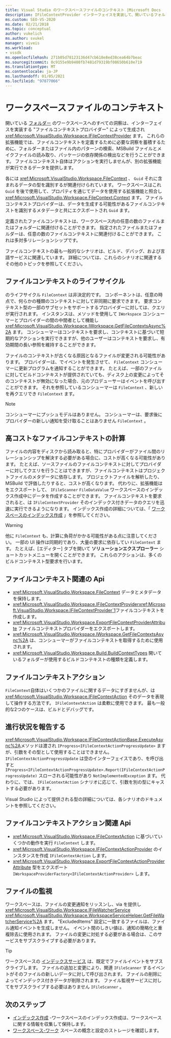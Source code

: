 ```yaml
---
title: Visual Studio のワークスペースファイルのコンテキスト |Microsoft Docs
description: IFileContextProvider インターフェイスを実装して、開いているフォルダーワークスペースへの洞察をサポートするファイルコンテキストプロバイダーについて説明します。
ms.custom: SEO-VS-2020
ms.date: 02/21/2018
ms.topic: conceptual
author: vukelich
ms.author: svukel
manager: viveis
ms.workload:
- vssdk
ms.openlocfilehash: 271b05d78123136d47cb618e8ed38cea64b7beac
ms.sourcegitcommit: 0c9155e9b9408fb7481d79319bf08650b610e719
ms.translationtype: MT
ms.contentlocale: ja-JP
ms.lasthandoff: 01/05/2021
ms.locfileid: "97877066"
---
```

# <a name="workspace-file-contexts"></a>ワークスペースファイルのコンテキスト

開いている [フォルダー](../ide/develop-code-in-visual-studio-without-projects-or-solutions.md) のワークスペースへのすべての洞察は、インターフェイスを実装する "ファイルコンテキストプロバイダー" によって生成され <xref:Microsoft.VisualStudio.Workspace.IFileContextProvider> ます。 これらの拡張機能では、ファイルコンテキストを定義するために必要な洞察を蓄積するために、フォルダーまたはファイル内のパターンの検索、MSBuild ファイルとメイクファイルの読み取り、パッケージの依存関係の検出などを行うことができます。 ファイルコンテキスト自体はアクションを実行しませんが、別の拡張機能が実行できるデータを提供します。

各には <xref:Microsoft.VisualStudio.Workspace.FileContext> 、 `Guid` それに含まれるデータの型を識別するが関連付けられています。 ワークスペースはこれ `Guid` を後で使用して、プロパティを通じてデータを使用する拡張機能と照合し <xref:Microsoft.VisualStudio.Workspace.FileContext.Context> ます。 ファイルコンテキストプロバイダーは、データを生成する可能性があるファイルコンテキストを識別するメタデータと共にエクスポートされ `Guid` ます。

定義されたファイルコンテキストは、ワークスペース内の任意の数のファイルまたはフォルダーに関連付けることができます。 指定されたファイルまたはフォルダーは、任意の数のファイルコンテキストに関連付けることができます。 これは多対多リレーションシップです。

ファイルコンテキストの最も一般的なシナリオは、ビルド、デバッグ、および言語サービスに関連しています。 詳細については、これらのシナリオに関連するその他のトピックを参照してください。

## <a name="file-context-lifecycle"></a>ファイルコンテキストのライフサイクル

のライフサイクル `FileContext` は非決定的です。 コンポーネントは、任意の時点で、何らかの種類のコンテキストに対して非同期に要求できます。 要求コンテキスト型の一部のサブセットをサポートするプロバイダーに対しては、クエリが実行されます。 インスタンスは、メソッドを使用して `IWorkspace` コンシューマーとプロバイダーの間の中間者として機能し <xref:Microsoft.VisualStudio.Workspace.IWorkspace.GetFileContextsAsync%2A> ます。 コンシューマーはコンテキストを要求し、コンテキストに基づいて短期的なアクションを実行できますが、他のユーザーはコンテキストを要求し、有効期間の長い参照を維持することができます。

ファイルのコンテキストが古くなる原因となるファイルが変更される可能性があります。 プロバイダーは、でイベントを発生させて、 `FileContext` コンシューマーに更新プログラムを通知することができます。 たとえば、一部のファイルに対してビルドコンテキストが提供されていても、ディスク上の変更によってそのコンテキストが無効になった場合、元のプロデューサーはイベントを呼び出すことができます。 それを参照しているコンシューマーは `FileContext` 、新しいを再クエリでき `FileContext` ます。

>[!NOTE]
>コンシューマーにプッシュモデルはありません。 コンシューマーは、要求後にプロバイダーの新しい通知を受け取ることはありません `FileContext` 。

## <a name="expensive-file-context-computations"></a>高コストなファイルコンテキストの計算

ファイルの内容をディスクから読み取ると、特にプロバイダーがファイル間のリレーションシップを解決する必要がある場合に、コストが高くなる可能性があります。 たとえば、ソースファイルのファイルコンテキストに対してプロバイダーに対してクエリを行うことはできますが、ファイルコンテキストはプロジェクトファイルのメタデータに依存します。 プロジェクトファイルを解析したり、MSBuild で評価したりすると、コストが高くなります。 代わりに、拡張機能はをエクスポートして、 `IFileScanner` `FileDataValue` ワークスペースのインデックス作成中にデータを作成することができます。 ファイルコンテキストを要求されると、は `IFileContextProvider` そのインデックス付きデータのクエリを迅速に実行できるようになります。 インデックス作成の詳細については、「 [ワークスペースのインデックス作成](workspace-indexing.md) 」を参照してください。

>[!WARNING]
>他に `FileContext` も、計算に負荷がかかる可能性がある点に注意してください。 一部の UI 操作は同期的であり、大量の要求に依存してい `FileContext` ます。 たとえば、[エディター] タブを開いて **ソリューションエクスプローラー** ショートカットメニューを開くことができます。 これらのアクションは、多くのビルドコンテキスト型要求を行います。

## <a name="file-context-related-apis"></a>ファイルコンテキスト関連の Api

- <xref:Microsoft.VisualStudio.Workspace.FileContext> データとメタデータを保持します。
- <xref:Microsoft.VisualStudio.Workspace.IFileContextProvider><xref:Microsoft.VisualStudio.Workspace.IFileContextProvider`1>ファイルコンテキストを作成します。
- <xref:Microsoft.VisualStudio.Workspace.ExportFileContextProviderAttribute> ファイルコンテキストプロバイダーをエクスポートします。
- <xref:Microsoft.VisualStudio.Workspace.IWorkspace.GetFileContextsAsync%2A> は、コンシューマーがファイルコンテキストを取得するために使用されます。
- <xref:Microsoft.VisualStudio.Workspace.Build.BuildContextTypes> 開いているフォルダーが使用するビルドコンテキストの種類を定義します。

## <a name="file-context-actions"></a>ファイルコンテキストアクション

`FileContext`自体はいくつかのファイルに関するデータにすぎませんが、は <xref:Microsoft.VisualStudio.Workspace.IFileContextAction> そのデータを表現して操作する方法です。 `IFileContextAction` は柔軟に使用できます。 最も一般的な2つのケースは、ビルドとデバッグです。

## <a name="reporting-progress"></a>進行状況を報告する

<xref:Microsoft.VisualStudio.Workspace.IFileContextActionBase.ExecuteAsync%2A>メソッドは渡され `IProgress<IFileContextActionProgressUpdate>` ますが、引数をその型として使用することはできません。 `IFileContextActionProgressUpdate` は空のインターフェイスであり、を呼び出すと `IProgress<IFileContextActionProgressUpdate>.Report(IFileContextActionProgressUpdate)` スローされる可能性があり `NotImplementedException` ます。 代わりに、では、 `IFileContextAction` シナリオに応じて、引数を別の型にキャストする必要があります。

Visual Studio によって提供される型の詳細については、各シナリオのドキュメントを参照してください。

## <a name="file-context-action-related-apis"></a>ファイルコンテキストアクション関連 Api

- <xref:Microsoft.VisualStudio.Workspace.IFileContextAction> に基づいていくつかの動作を実行 `FileContext` します。
- <xref:Microsoft.VisualStudio.Workspace.IFileContextActionProvider> のインスタンスを作成 `IFileContextAction` します。
- <xref:Microsoft.VisualStudio.Workspace.ExportFileContextActionProviderAttribute> 型をエクスポート `IWorkspaceProviderFactory<IFileContextActionProvider>` します。

## <a name="file-watching"></a>ファイルの監視

ワークスペースは、ファイルの変更通知をリッスンし、via を提供し <xref:Microsoft.VisualStudio.Workspace.IFileWatcherService> <xref:Microsoft.VisualStudio.Workspace.WorkspaceServiceHelper.GetFileWatcherService%2A> ます。 "ExcludedItems" 設定に一致するファイルは、ファイル通知イベントを生成しません。 イベント間のしきい値は、通知の簡略化と重複除去に使用されます。 ファイルの変更に対処する必要がある場合は、このサービスをサブスクライブする必要があります。

>[!TIP]
>ワークスペースの [インデックスサービス](workspace-indexing.md) は、既定でファイルイベントをサブスクライブします。 ファイルの追加と変更により、関連 `IFileScanner` するイベントがそのファイルの新しいデータに対して呼び出されます。 ファイルの削除によってインデックス付きデータが削除されます。 ファイル監視サービスに対してをサブスクライブする必要はありません `IFileScanner` 。

## <a name="next-steps"></a>次のステップ

* [インデックス作成](workspace-indexing.md) -ワークスペースのインデックス作成は、ワークスペースに関する情報を収集して保持します。
* [ワークスペース-ワーク](workspaces.md) スペースの概念と設定のストレージを確認します。
